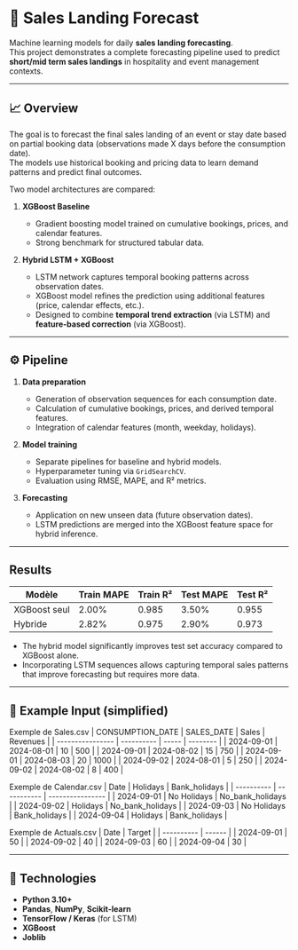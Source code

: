 # 🧠 Sales Landing Forecast  

Machine learning models for daily **sales landing forecasting**.  
This project demonstrates a complete forecasting pipeline used to predict **short/mid term sales landings** in hospitality and event management contexts.  

---

## 📈 Overview  

The goal is to forecast the final sales landing of an event or stay date based on partial booking data (observations made X days before the consumption date).  
The models use historical booking and pricing data to learn demand patterns and predict final outcomes.

Two model architectures are compared:  

1. **XGBoost Baseline**  
   - Gradient boosting model trained on cumulative bookings, prices, and calendar features.  
   - Strong benchmark for structured tabular data.  

2. **Hybrid LSTM + XGBoost**  
   - LSTM network captures temporal booking patterns across observation dates.  
   - XGBoost model refines the prediction using additional features (price, calendar effects, etc.).  
   - Designed to combine **temporal trend extraction** (via LSTM) and **feature-based correction** (via XGBoost).

---

## ⚙️ Pipeline  

1. **Data preparation**  
   - Generation of observation sequences for each consumption date.  
   - Calculation of cumulative bookings, prices, and derived temporal features.  
   - Integration of calendar features (month, weekday, holidays).  

2. **Model training**  
   - Separate pipelines for baseline and hybrid models.  
   - Hyperparameter tuning via `GridSearchCV`.  
   - Evaluation using RMSE, MAPE, and R² metrics.  

3. **Forecasting**  
   - Application on new unseen data (future observation dates).  
   - LSTM predictions are merged into the XGBoost feature space for hybrid inference.  

---

## Results 

| Modèle       | Train MAPE | Train R² | Test MAPE | Test R² |
| ------------ | ---------- | -------- | --------- | ------- |
| XGBoost seul | 2.00%      | 0.985    | 3.50%     | 0.955   |
| Hybride      | 2.82%      | 0.975    | 2.90%     | 0.973   |


- The hybrid model significantly improves test set accuracy compared to XGBoost alone.
- Incorporating LSTM sequences allows capturing temporal sales patterns that improve forecasting but requires more data.

---

## 🧩 Example Input (simplified)

Exemple de Sales.csv
| CONSUMPTION_DATE | SALES_DATE | Sales | Revenues |
| ---------------- | ---------- | ----- | -------- |
| 2024-09-01       | 2024-08-01 | 10    | 500      |
| 2024-09-01       | 2024-08-02 | 15    | 750      |
| 2024-09-01       | 2024-08-03 | 20    | 1000     |
| 2024-09-02       | 2024-08-01 | 5     | 250      |
| 2024-09-02       | 2024-08-02 | 8     | 400      |


Exemple de Calendar.csv 
| Date       | Holidays    | Bank_holidays    |
| ---------- | ----------- | ---------------- |
| 2024-09-01 | No Holidays | No_bank_holidays |
| 2024-09-02 | Holidays    | No_bank_holidays |
| 2024-09-03 | No Holidays | Bank_holidays    |
| 2024-09-04 | Holidays    | Bank_holidays    |


Exemple de Actuals.csv
| Date       | Target |
| ---------- | ------ |
| 2024-09-01 | 50     |
| 2024-09-02 | 40     |
| 2024-09-03 | 60     |
| 2024-09-04 | 30     |


---

## 🧠 Technologies  

- **Python 3.10+**  
- **Pandas**, **NumPy**, **Scikit-learn**  
- **TensorFlow / Keras** (for LSTM)  
- **XGBoost**  
- **Joblib**
